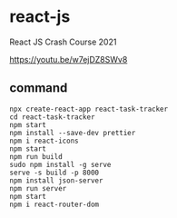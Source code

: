 # react-js

React JS Crash Course 2021

https://youtu.be/w7ejDZ8SWv8

## command

```
npx create-react-app react-task-tracker
cd react-task-tracker
npm start
npm install --save-dev prettier
npm i react-icons
npm start
npm run build
sudo npm install -g serve
serve -s build -p 8000
npm install json-server
npm run server
npm start
npm i react-router-dom
```
